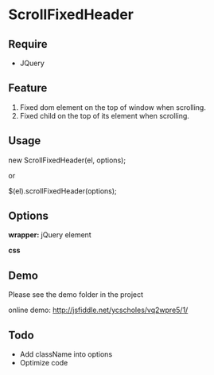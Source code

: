 # ScrollFixedHeader

## Require
* JQuery

## Feature
1. Fixed dom element on the top of window when scrolling.
2. Fixed child on the top of its element when scrolling.

## Usage
new ScrollFixedHeader(el, options);

or

$(el).scrollFixedHeader(options);

## Options
**wrapper:** jQuery element

**css**

## Demo
Please see the demo folder in the project

online demo: http://jsfiddle.net/ycscholes/vq2wpre5/1/

## Todo
- Add className into options
- Optimize code
